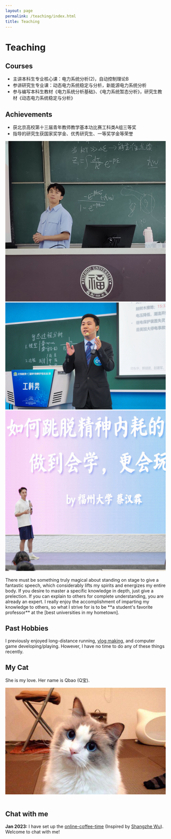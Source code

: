 ```yaml
---
layout: page
permalink: /teaching/index.html
title: Teaching
---
```


# Teaching

## Courses

- 主讲本科生专业核心课：电力系统分析(2)，自动控制理论B<br>
- 参讲研究生专业课：动态电力系统稳定与分析，新能源电力系统分析<br>
- 参与编写本科生教材《电力系统分析基础》、《电力系统暂态分析》，研究生教材《动态电力系统稳定与分析》<br>

## Achievements
- 获北京高校第十三届青年教师教学基本功比赛工科类A组三等奖<br>
- 指导的研究生获国家奖学金、优秀研究生、一等奖学金等荣誉<br>

<div class="third">
<img src="/images/prelection1.JPG">
<img src="/images/speech1.JPG">
<img src="/images/speech3.JPG">
</div>
<br>There must be something truly magical about standing on stage to give a fantastic speech, which considerably lifts my spirits and energizes my entire body. If you desire to master a specific knowledge in depth, just give a prelection. If you can explain to others for complete understanding, you are already an expert. I really enjoy the accomplishment of imparting my knowledge to others, so what I strive for is to be **a student's favorite professor** at the [best universities in my hometown].

[best universities in my hometown]:https://www.fzu.edu.cn/


## Past Hobbies

I previously enjoyed long-distance running, [vlog making](https://space.bilibili.com/594030035), and computer game developing/playing. However, I have no time to do any of these things recently.

## My Cat

She is my love. Her name is Qbao (Q宝).

<div>
<img src="/images/cat.JPG">
</div>
<br>

## Chat with me

**Jan 2023:** I have set up the [online-coffee-time](https://calendly.com/lancecai/meet-with-lance) (Inspired by [Shangzhe Wu](https://elliottwu.com/)). Welcome to chat with me!

<!-- Calendly inline widget begin -->

<div class="calendly-inline-widget" data-url="https://calendly.com/lancecai/meet-with-lance" style="min-width:320px;height:630px;"></div>
<script type="text/javascript" src="https://assets.calendly.com/assets/external/widget.js" async></script>
<!-- Calendly inline widget end -->

